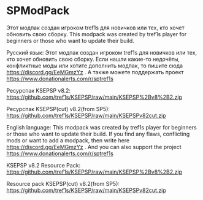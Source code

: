 # SPModPack
Этот модпак создан игроком tref1s для новичков или тех, кто хочет обновить свою сборку. This modpack was created by tref1s player for beginners or those who want to update their build.

Русский язык: Этот модпак создан игроком tref1s для новичков или тех, кто хочет обновить свою сборку. Если нашли какие-то недочёты, конфликтные моды или хотите дополнить модпак, то пишите сюда https://discord.gg/EeMGmzYz . А также можете поддержать проект https://www.donationalerts.com/r/sptref1s

Ресурспак KSEPSP v8.2: https://github.com/tref1s/KSEPSP/raw/main/KSEPSP%2Bv8%2B2.zip

Ресурспак KSEPSP(cut) v8.2(from SP5): https://github.com/tref1s/KSEPSP/raw/main/KSEPSPv82cut.zip

English language: This modpack was created by tref1s player for beginners or those who want to update their build. If you find any flaws, conflicting mods or want to add a modpack, then write here https://discord.gg/EeMGmzYz . And you can also support the project https://www.donationalerts.com/r/sptref1s

KSEPSP v8.2 Resource Pack: https://github.com/tref1s/KSEPSP/raw/main/KSEPSP%2Bv8%2B2.zip

Resource pack KSEPSP(cut) v8.2(from SP5): https://github.com/tref1s/KSEPSP/raw/main/KSEPSPv82cut.zip
